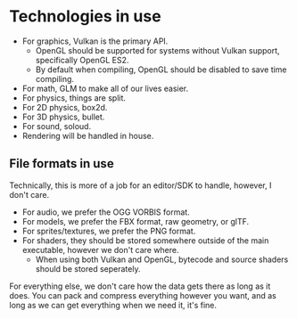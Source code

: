 # Technologies in use

- For graphics, Vulkan is the primary API.
  - OpenGL should be supported for systems without Vulkan support, specifically OpenGL ES2.
  - By default when compiling, OpenGL should be disabled to save time compiling.
- For math, GLM to make all of our lives easier.
- For physics, things are split.
- For 2D physics, box2d.
- For 3D physics, bullet.
- For sound, soloud.
- Rendering will be handled in house.

## File formats in use

Technically, this is more of a job for an editor/SDK to handle, however, I don't care.

- For audio, we prefer the OGG VORBIS format.
- For models, we prefer the FBX format, raw geometry, or glTF.
- For sprites/textures, we prefer the PNG format.
- For shaders, they should be stored somewhere outside of the main executable, however we don't care where.
  - When using both Vulkan and OpenGL, bytecode and source shaders should be stored seperately.

For everything else, we don't care how the data gets there as long as it does.
You can pack and compress everything however you want, and as long as we can get everything when we need it, it's fine.
